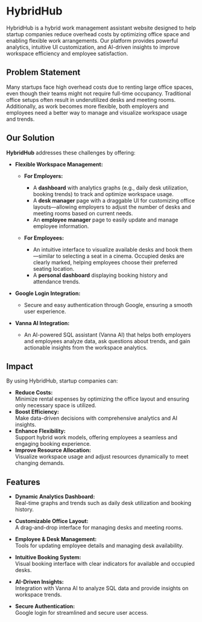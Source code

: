 # HybridHub

HybridHub is a hybrid work management assistant website designed to help startup companies reduce overhead costs by optimizing office space and enabling flexible work arrangements. Our platform provides powerful analytics, intuitive UI customization, and AI-driven insights to improve workspace efficiency and employee satisfaction.

## Problem Statement

Many startups face high overhead costs due to renting large office spaces, even though their teams might not require full-time occupancy. Traditional office setups often result in underutilized desks and meeting rooms. Additionally, as work becomes more flexible, both employers and employees need a better way to manage and visualize workspace usage and trends.

## Our Solution

**HybridHub** addresses these challenges by offering:
- **Flexible Workspace Management:**  
  - **For Employers:**  
    - A **dashboard** with analytics graphs (e.g., daily desk utilization, booking trends) to track and optimize workspace usage.
    - A **desk manager** page with a draggable UI for customizing office layouts—allowing employers to adjust the number of desks and meeting rooms based on current needs.
    - An **employee manager** page to easily update and manage employee information.
  
  - **For Employees:**  
    - An intuitive interface to visualize available desks and book them—similar to selecting a seat in a cinema. Occupied desks are clearly marked, helping employees choose their preferred seating location.
    - A **personal dashboard** displaying booking history and attendance trends.

- **Google Login Integration:**  
  - Secure and easy authentication through Google, ensuring a smooth user experience.

- **Vanna AI Integration:**  
  - An AI-powered SQL assistant (Vanna AI) that helps both employers and employees analyze data, ask questions about trends, and gain actionable insights from the workspace analytics.

## Impact

By using HybridHub, startup companies can:
- **Reduce Costs:**  
  Minimize rental expenses by optimizing the office layout and ensuring only necessary space is utilized.
- **Boost Efficiency:**  
  Make data-driven decisions with comprehensive analytics and AI insights.
- **Enhance Flexibility:**  
  Support hybrid work models, offering employees a seamless and engaging booking experience.
- **Improve Resource Allocation:**  
  Visualize workspace usage and adjust resources dynamically to meet changing demands.

## Features

- **Dynamic Analytics Dashboard:**  
  Real-time graphs and trends such as daily desk utilization and booking history.

- **Customizable Office Layout:**  
  A drag-and-drop interface for managing desks and meeting rooms.

- **Employee & Desk Management:**  
  Tools for updating employee details and managing desk availability.

- **Intuitive Booking System:**  
  Visual booking interface with clear indicators for available and occupied desks.

- **AI-Driven Insights:**  
  Integration with Vanna AI to analyze SQL data and provide insights on workspace trends.

- **Secure Authentication:**  
  Google login for streamlined and secure user access.
